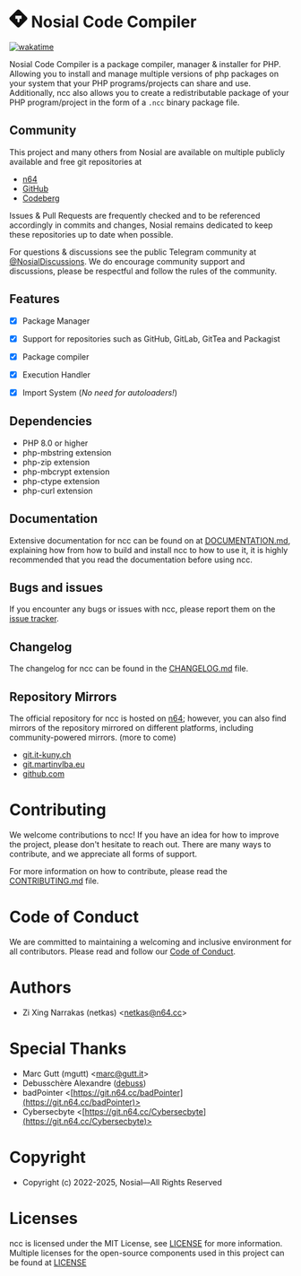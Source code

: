 # ![NCC](assets/icon/ncc@32px.png "NCC") Nosial Code Compiler

[![wakatime](https://wakatime.com/badge/user/bc15cc8e-c9b9-4c11-bad9-3e3cfacf01e4/project/273bc06f-12e7-43d7-824d-40a78b02aada.svg)](https://wakatime.com/badge/user/bc15cc8e-c9b9-4c11-bad9-3e3cfacf01e4/project/273bc06f-12e7-43d7-824d-40a78b02aada)

Nosial Code Compiler is a package compiler, manager & installer for PHP. Allowing you to install and manage multiple
versions of php packages on your system that your PHP programs/projects can share and use. Additionally, ncc also allows
you to create a redistributable package of your PHP program/project in the form of a `.ncc` binary package file.

## Community

This project and many others from Nosial are available on multiple publicly available and free git repositories at

- [n64](https://git.n64.cc/nosial/ncc)
- [GitHub](https://github.com/nosial/ncc)
- [Codeberg](https://codeberg.org/nosial/ncc)

Issues & Pull Requests are frequently checked and to be referenced accordingly in commits and changes, Nosial remains
dedicated to keep these repositories up to date when possible.

For questions & discussions see the public Telegram community at [@NosialDiscussions](https://t.me/NosialDiscussions).
We do encourage community support and discussions, please be respectful and follow the rules of the community.

## Features

- [x] Package Manager
- [x] Support for repositories such as GitHub, GitLab, GitTea and Packagist
- [x] Package compiler
- [x] Execution Handler
- [x] Import System (*No need for autoloaders!*)


## Dependencies

- PHP 8.0 or higher
- php-mbstring extension
- php-zip extension
- php-mbcrypt extension
- php-ctype extension
- php-curl extension


## Documentation

Extensive documentation for ncc can be found on at [DOCUMENTATION.md](DOCUMENTATION.md), explaining how from how to
build and install ncc to how to use it, it is highly recommended that you read the documentation before using ncc.


## Bugs and issues

If you encounter any bugs or issues with ncc, please report them on the [issue tracker](https://git.n64.cc/nosial/ncc/-/issues).


## Changelog

The changelog for ncc can be found in the [CHANGELOG.md](CHANGELOG.md) file.



## Repository Mirrors

The official repository for ncc is hosted on [n64](https://git.n64.cc/nosial/ncc); however, you can also find
mirrors of the repository mirrored on different platforms, including 
community-powered mirrors. (more to come)

 - [git.it-kuny.ch](https://git.it-kuny.ch)
 - [git.martinvlba.eu](https://git.martinvlba.eu/Nosial/ncc)
 - [github.com](https://github.com/Nosial/ncc)


# Contributing

We welcome contributions to ncc! If you have an idea for how to improve the project, please don't hesitate to reach out.
There are many ways to contribute, and we appreciate all forms of support.

For more information on how to contribute, please read the [CONTRIBUTING.md](CONTRIBUTING.md) file.



# Code of Conduct

We are committed to maintaining a welcoming and inclusive environment for all contributors. Please read and follow our
[Code of Conduct](CODE_OF_CONDUCT.md).


# Authors

- Zi Xing Narrakas (netkas) <[netkas@n64.cc](mailto:netkas@64.cc)>


# Special Thanks

- Marc Gutt (mgutt) <[marc@gutt.it](mailto:marc@gutt.it)>
- Debusschère Alexandre ([debuss](https://github.com/debuss))
- badPointer <[https://git.n64.cc/badPointer](https://git.n64.cc/badPointer)>
- Cybersecbyte <[https://git.n64.cc/Cybersecbyte](https://git.n64.cc/Cybersecbyte)>


# Copyright

- Copyright (c) 2022-2025, Nosial—All Rights Reserved


# Licenses

ncc is licensed under the MIT License, see [LICENSE](LICENSE) for more information.
Multiple licenses for the open-source components used in this project can be found at [LICENSE](LICENSES)